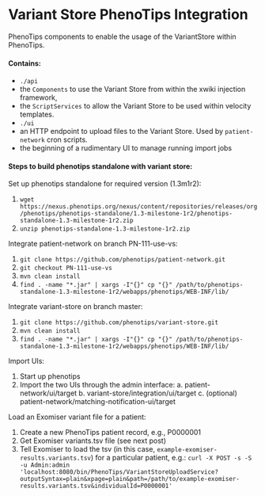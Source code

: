 # Variant Store PhenoTips Integration

PhenoTips components to enable the usage of the VariantStore within PhenoTips.

#### Contains:

- `./api` 
- the `Components` to use the Variant Store from within the xwiki injection framework,
- the `ScriptServices` to allow the Variant Store to be used within velocity templates.
- `./ui` 
- an HTTP endpoint to upload files to the Variant Store. Used by `patient-network` cron scripts.
- the beginning of a rudimentary UI to manage running import jobs

#### Steps to build phenotips standalone with variant store:

Set up phenotips standalone for required version (1.3m1r2):
1. `wget https://nexus.phenotips.org/nexus/content/repositories/releases/org/phenotips/phenotips-standalone/1.3-milestone-1r2/phenotips-standalone-1.3-milestone-1r2.zip`
2. `unzip phenotips-standalone-1.3-milestone-1r2.zip`

Integrate patient-network on branch PN-111-use-vs:
1. `git clone https://github.com/phenotips/patient-network.git`
2. `git checkout PN-111-use-vs`
3. `mvn clean install`
4. `find . -name "*.jar" | xargs -I"{}" cp "{}" /path/to/phenotips-standalone-1.3-milestone-1r2/webapps/phenotips/WEB-INF/lib/`

Integrate variant-store on branch master:
1. `git clone https://github.com/phenotips/variant-store.git`
2. `mvn clean install`
3. `find . -name "*.jar" | xargs -I"{}" cp "{}" /path/to/phenotips-standalone-1.3-milestone-1r2/webapps/phenotips/WEB-INF/lib/`

Import UIs:
1. Start up phenotips
2. Import the two UIs through the admin interface:
a. patient-network/ui/target
b. variant-store/integration/ui/target
c. (optional) patient-network/matching-notification-ui/target

Load an Exomiser variant file for a patient:
1. Create a new PhenoTips patient record, e.g., P0000001
2. Get Exomiser variants.tsv file (see next post)
3. Tell Exomiser to load the tsv (in this case, `example-exomiser-results.variants.tsv`) for a particular patient, e.g.: `curl -X POST -s -S -u Admin:admin 'localhost:8080/bin/PhenoTips/VariantStoreUploadService?outputSyntax=plain&xpage=plain&path=/path/to/example-exomiser-results.variants.tsv&individualId=P0000001'`

